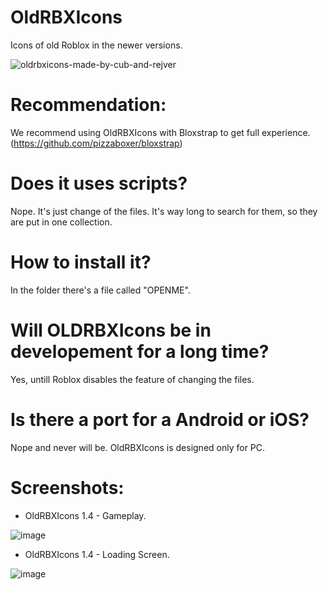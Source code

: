 # OldRBXIcons
Icons of old Roblox in the newer versions.

![oldrbxicons-made-by-cub-and-rejver](https://user-images.githubusercontent.com/83903792/154422801-adfa5a8a-312c-4c34-b36f-4fb65ac7ed2c.svg)

# **Recommendation:**
We recommend using OldRBXIcons with Bloxstrap to get full experience. (https://github.com/pizzaboxer/bloxstrap)

# **Does it uses scripts?**

Nope. It's just change of the files. It's way long to search for them, so they are put in one collection.

# **How to install it?**

In the folder there's a file called "OPENME".

# **Will OLDRBXIcons be in developement for a long time?**

Yes, untill Roblox disables the feature of changing the files.

# **Is there a port for a Android or iOS?**

Nope and never will be. OldRBXIcons is designed only for PC.


# **Screenshots:**
 - OldRBXIcons 1.4 - Gameplay.

![image](https://user-images.githubusercontent.com/83903792/183037141-5399c6b2-8574-44c0-aedd-1751ba99a086.png)

 - OldRBXIcons 1.4 - Loading Screen.

![image](https://user-images.githubusercontent.com/83903792/183036750-d0bca375-7c81-4ed2-b1de-b191a94648d8.png)

